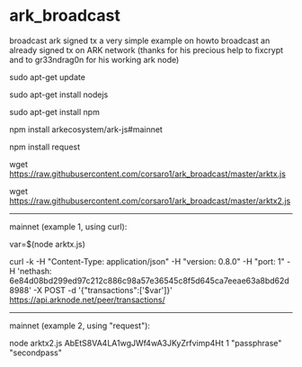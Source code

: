 # ark_broadcast
broadcast ark signed tx
a very simple example on howto broadcast an already signed tx on ARK network (thanks for his precious help to fixcrypt and to gr33ndrag0n for his working ark node)

sudo apt-get update

sudo apt-get install nodejs

sudo apt-get install npm

npm install arkecosystem/ark-js#mainnet

npm install request

wget https://raw.githubusercontent.com/corsaro1/ark_broadcast/master/arktx.js

wget https://raw.githubusercontent.com/corsaro1/ark_broadcast/master/arktx2.js

---------

mainnet (example 1, using curl):

var=$(node arktx.js)

curl -k -H "Content-Type: application/json" -H "version: 0.8.0" -H "port: 1" -H 'nethash: 6e84d08bd299ed97c212c886c98a57e36545c8f5d645ca7eeae63a8bd62d8988' -X POST -d '{"transactions":['$var']}' https://api.arknode.net/peer/transactions/

---------

mainnet (example 2, using "request"):

node arktx2.js AbEtS8VA4LA1wgJWf4wA3JKyZrfvimp4Ht 1 "passphrase" "secondpass"
